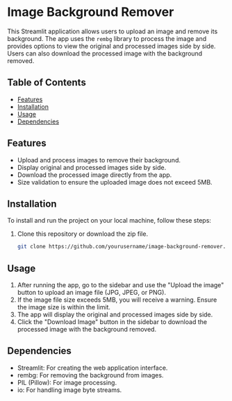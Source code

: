 # Image Background Remover

This Streamlit application allows users to upload an image and remove its background. The app uses the `rembg` library to process the image and provides options to view the original and processed images side by side. Users can also download the processed image with the background removed.

## Table of Contents
- [Features](#features)
- [Installation](#installation)
- [Usage](#usage)
- [Dependencies](#dependencies)


## Features

- Upload and process images to remove their background.
- Display original and processed images side by side.
- Download the processed image directly from the app.
- Size validation to ensure the uploaded image does not exceed 5MB.

## Installation

To install and run the project on your local machine, follow these steps:

1. Clone this repository or download the zip file.
   
   ```bash
   git clone https://github.com/yourusername/image-background-remover.git
## Usage
1. After running the app, go to the sidebar and use the "Upload the image" button to upload an image file (JPG, JPEG, or PNG).
2. If the image file size exceeds 5MB, you will receive a warning. Ensure the image size is within the limit.
3. The app will display the original and processed images side by side.
4. Click the "Download Image" button in the sidebar to download the processed image with the background removed.
## Dependencies
- Streamlit: For creating the web application interface.
- rembg: For removing the background from images.
- PIL (Pillow): For image processing.
- io: For handling image byte streams.
